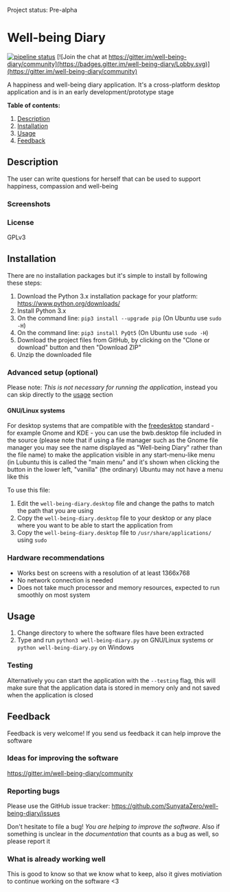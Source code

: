 Project status: Pre-alpha

# Well-being Diary

[![pipeline status](https://gitlab.com/SunyataZero/well-being-diary/badges/master/pipeline.svg)](https://gitlab.com/SunyataZero/well-being-diary/commits/master)
[![Join the chat at https://gitter.im/well-being-diary/community](https://badges.gitter.im/well-being-diary/Lobby.svg)](https://gitter.im/well-being-diary/community)

A happiness and well-being diary application. It's a cross-platform desktop application and is in an early development/prototype stage

**Table of contents:**

1. [Description](#description)
2. [Installation](#installation)
3. [Usage](#usage)
4. [Feedback](#feedback)


## Description

The user can write questions for herself that can be used to support happiness, compassion and well-being

### Screenshots



### License

GPLv3


## Installation

There are no installation packages but it's simple to install by following these steps:

1. Download the Python 3.x installation package for your platform: https://www.python.org/downloads/
2. Install Python 3.x
3. On the command line: `pip3 install --upgrade pip` (On Ubuntu use `sudo -H`)
4. On the command line: `pip3 install PyQt5` (On Ubuntu use `sudo -H`)
5. Download the project files from GitHub, by clicking on the "Clone or download" button and then "Download ZIP"
6. Unzip the downloaded file

### Advanced setup (optional)

Please note: *This is not necessary for running the application*, instead you can skip directly to the [usage](#usage) section

#### GNU/Linux systems

For desktop systems that are compatible with the [freedesktop](https://www.freedesktop.org/) standard - for example Gnome and KDE - you can use the bwb.desktop file included in the source (please note that if using a file manager such as the Gnome file manager you may see the name displayed as "Well-being Diary" rather than the file name) to make the application visible in any start-menu-like menu (in Lubuntu this is called the "main menu" and it's shown when clicking the button in the lower left, "vanilla" (the ordinary) Ubuntu may not have a menu like this

To use this file:

1. Edit the `well-being-diary.desktop` file and change the paths to match the path that you are using
2. Copy the `well-being-diary.desktop` file to your desktop or any place where you want to be able to start the application from
3. Copy the `well-being-diary.desktop` file to `/usr/share/applications/` using `sudo`

### Hardware recommendations

* Works best on screens with a resolution of at least 1366x768
* No network connection is needed
* Does not take much processor and memory resources, expected to run smoothly on most system 


## Usage

1. Change directory to where the software files have been extracted
2. Type and run `python3 well-being-diary.py` on GNU/Linux systems or `python well-being-diary.py` on Windows

### Testing

Alternatively you can start the application with the `--testing` flag, this will make sure that the application data is stored in memory only and not saved when the application is closed

## Feedback

Feedback is very welcome! If you send us feedback it can help improve the software

### Ideas for improving the software

https://gitter.im/well-being-diary/community

### Reporting bugs

Please use the GitHub issue tracker: https://github.com/SunyataZero/well-being-diary/issues

Don't hesitate to file a bug! *You are helping to improve the software*. Also if something is unclear in the *documentation* that counts as a bug as well, so please report it

### What is already working well

This is good to know so that we know what to keep, also it gives motiviation to continue working on the software <3
